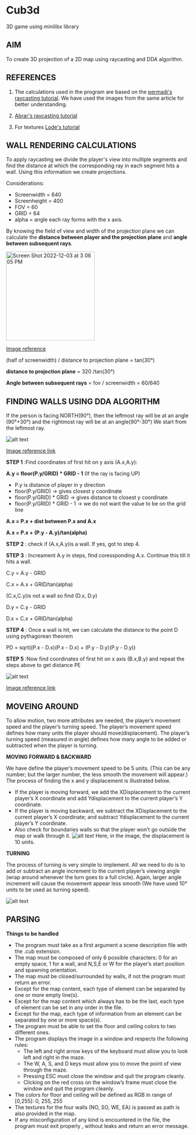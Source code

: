 # Cub3d
3D game using minilibx library



## AIM
To create 3D projection of a 2D map using raycasting and DDA algorithm.

## REFERENCES

1. The calculations used in the program are based on the [permadi's raycasting tutorial](https://permadi.com/1996/05/ray-casting-tutorial-table-of-contents/). We have used the images from the same article for better understanding.

2. [Abrar's raycasting tutorial](https://github.com/Saxsori/ray-cast)

3. For textures [Lode's tutorial](https://lodev.org/cgtutor/raycasting.html)


## WALL RENDERING CALCULATIONS

To apply raycasting we divide the player's view into multiple segments and find the distance at which the corresponding ray in each segment hits a wall. Using this information we create projections.

Considerations:

* Screenwidth = 640
* Screenheight = 400
* FOV = 60
* GRID = 64
* alpha = angle each ray forms with the x axis.

By knowing the field of view and width of the projection plane we can calculate the **distance between player and the projection plane** and **angle between subsequent rays**.

<img width="242" alt="Screen Shot 2022-12-03 at 3 06 05 PM" src="https://user-images.githubusercontent.com/66158938/205437887-beddb09c-9104-41e9-8e1f-7723017491a0.png">

[Image reference](https://permadi.com/1996/05/ray-casting-tutorial-5/)


(half of screenwidth) / distance to projection plane = tan(30°)

**distance to projection plane** = 320 /tan(30°)

**Angle between subsequent rays** = fov / screenwidth = 60/640



## FINDING WALLS USING DDA ALGORITHM

If the person is facing NORTH(90°), then the leftmost ray will be at an angle (90°+30°) and the rightmost ray will be at an angle(90°-30°)
We start from the leftmost ray.

![alt text](https://permadi.com/tutorial/raycast/images/figure15.gif)

[Image reference link](https://permadi.com/1996/05/ray-casting-tutorial-7/)

**STEP 1** :Find coordinates of first hit on y axis (A.x,A.y):

**A.y = floor(P.y/GRID) * GRID - 1**   (If the ray is facing UP)

- P.y is distance of player in y direction
- floor(P.y/GRID) -> gives closest y coordinate
- floor(P.y/GRID) * GRID  -> gives distance to closest y coordinate
- floor(P.y/GRID) * GRID - 1  -> we do not want the value to be on the grid line

**A.x = P.x + dist between P.x and A.x**

**A.x = P.x + (P.y - A.y)/tan(alpha)**

**STEP 2** : check if (A.x,A.y)is a wall. If yes, got to step 4.

**STEP 3** : Increament A.y in steps, find coressponding A.x. Continue this till it hits a wall.

  C.y = A.y - GRID
  
  C.x = A.x + GRID/tan(alpha)
  
  (C.x,C.y)is not a wall so find (D.x, D.y)
  
   D.y = C.y - GRID
  
  D.x = C.x + GRID/tan(alpha)
  
**STEP 4** : Once a wall is hit, we can calculate the distance to the point D using pythagorean theorem

PD = sqrt((P.x - D.x)(P.x - D.x) + (P.y - D.y)(P.y - D.y))


**STEP 5** :Now find coordinates of first hit on x axis (B.x,B.y) and repeat the steps above to get distance PE

![alt text](https://permadi.com/tutorial/raycast/images/figure16.gif)

[Image reference link](https://permadi.com/1996/05/ray-casting-tutorial-7/)

## MOVEING AROUND

To allow motion, two more attributes are needed, the player’s movement speed and the player’s turning speed. The player’s movement speed defines how
many units the player should move(displacement). The player’s turning speed (measured in angle) defines how many angle to be added or subtracted when
the player is turning.

**MOVING FORWARD & BACKWARD**

We have define the player’s movement speed to be 5 units. (This can be any number; but the larger number, the less smooth the movement will appear.) The process of finding the x and y displacement is illustrated below.
- If the player is moving forward, we add the XDisplacement to the current player’s X coordinate and add Ydisplacement to the current player’s Y coordinate.
- If the player is moving backward, we subtract the XDisplacement to the current player’s X coordinate; and subtract Ydisplacement to the current player’s Y coordinate. 
- Also check for boundaries walls so that the player won’t go outside the map or walk through it.
![alt text](https://permadi.com/tutorial/raycast/images/figure31.gif)
Here, in the image, the displacement is 10 units.

**TURNING**

The process of turning is very simple to implement. All we need to do is to add or subtract an angle increment to the current player’s viewing angle (wrap around whenever the turn goes to a full circle).
Again, larger angle increment will cause the movement appear less smooth (We have used 10° units to be used as turning speed).

![alt text](https://permadi.com/tutorial/raycast/images/figure32.gif)

## PARSING

**Things to be handled**

- The program must take as a first argument a scene description file with the .cub extension.
- The map must be composed of only 6 possible characters: 0 for an empty space, 1 for a wall, and N,S,E or W for the player’s start position and spawning orientation.
- The map must be closed/surrounded by walls, if not the program must return an error.
- Except for the map content, each type of element can be separated by one or more empty line(s).
- Except for the map content which always has to be the last, each type of element can be set in any order in the file.
- Except for the map, each type of information from an element can be separated by one or more space(s).
- The program must be able to set the floor and ceiling colors to two different ones.
- The program displays the image in a window and respects the following rules:
  * The left and right arrow keys of the keyboard must allow you to look left and right in the maze.
  * The W, A, S, and D keys must allow you to move the point of view through the maze.
  * Pressing ESC must close the window and quit the program cleanly.
  * Clicking on the red cross on the window’s frame must close the window and quit the program cleanly.
- The colors for floor and ceiling will be defined as RGB in range of  [0,255]: 0, 255, 255
- The textures for the four walls (NO, SO, WE, EA) is passed as path is also provided in the map.
- If any misconfiguration of any kind is encountered in the file, the program must exit properly , without leaks and return an error message.
  


















